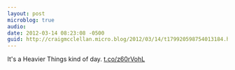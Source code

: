 ```yaml
---
layout: post
microblog: true
audio: 
date: 2012-03-14 08:23:08 -0500
guid: http://craigmcclellan.micro.blog/2012/03/14/t179920598754013184.html
---
```

It's a Heavier Things kind of day. [t.co/z60rVohL](http://t.co/z60rVohL)
